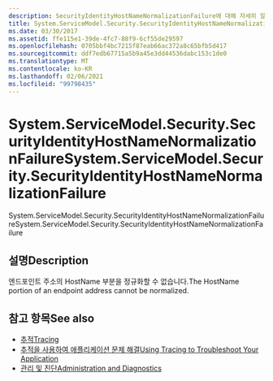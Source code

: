 ```yaml
---
description: SecurityIdentityHostNameNormalizationFailure에 대해 자세히 알아보세요.
title: System.ServiceModel.Security.SecurityIdentityHostNameNormalizationFailure
ms.date: 03/30/2017
ms.assetid: ffe115e1-39de-4fc7-88f9-6cf55de29597
ms.openlocfilehash: 0705bbf4bc7215f87eab66ac372a8c65bfb5d417
ms.sourcegitcommit: ddf7edb67715a5b9a45e3dd44536dabc153c1de0
ms.translationtype: MT
ms.contentlocale: ko-KR
ms.lasthandoff: 02/06/2021
ms.locfileid: "99798435"
---
```

# <a name="systemservicemodelsecuritysecurityidentityhostnamenormalizationfailure"></a><span data-ttu-id="9d2dc-103">System.ServiceModel.Security.SecurityIdentityHostNameNormalizationFailure</span><span class="sxs-lookup"><span data-stu-id="9d2dc-103">System.ServiceModel.Security.SecurityIdentityHostNameNormalizationFailure</span></span>

<span data-ttu-id="9d2dc-104">System.ServiceModel.Security.SecurityIdentityHostNameNormalizationFailure</span><span class="sxs-lookup"><span data-stu-id="9d2dc-104">System.ServiceModel.Security.SecurityIdentityHostNameNormalizationFailure</span></span>  
  
## <a name="description"></a><span data-ttu-id="9d2dc-105">설명</span><span class="sxs-lookup"><span data-stu-id="9d2dc-105">Description</span></span>  

 <span data-ttu-id="9d2dc-106">엔드포인트 주소의 HostName 부분을 정규화할 수 없습니다.</span><span class="sxs-lookup"><span data-stu-id="9d2dc-106">The HostName portion of an endpoint address cannot be normalized.</span></span>  
  
## <a name="see-also"></a><span data-ttu-id="9d2dc-107">참고 항목</span><span class="sxs-lookup"><span data-stu-id="9d2dc-107">See also</span></span>

- [<span data-ttu-id="9d2dc-108">추적</span><span class="sxs-lookup"><span data-stu-id="9d2dc-108">Tracing</span></span>](index.md)
- [<span data-ttu-id="9d2dc-109">추적을 사용하여 애플리케이션 문제 해결</span><span class="sxs-lookup"><span data-stu-id="9d2dc-109">Using Tracing to Troubleshoot Your Application</span></span>](using-tracing-to-troubleshoot-your-application.md)
- [<span data-ttu-id="9d2dc-110">관리 및 진단</span><span class="sxs-lookup"><span data-stu-id="9d2dc-110">Administration and Diagnostics</span></span>](../index.md)
